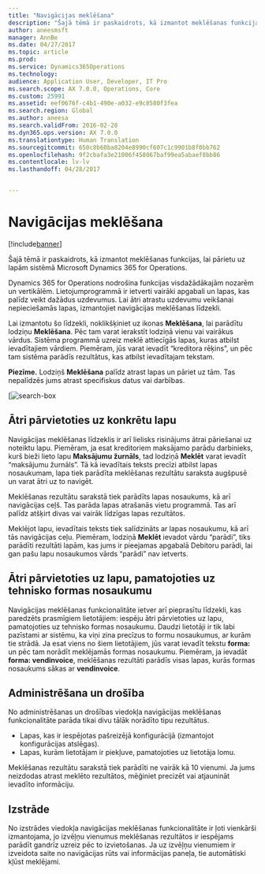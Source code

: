 ```yaml
---
title: "Navigācijas meklēšana"
description: "Šajā tēmā ir paskaidrots, kā izmantot meklēšanas funkcijas, lai pārietu uz lapām sistēmā Microsoft Dynamics 365 for Operations."
author: aneesmsft
manager: AnnBe
ms.date: 04/27/2017
ms.topic: article
ms.prod: 
ms.service: Dynamics365Operations
ms.technology: 
audience: Application User, Developer, IT Pro
ms.search.scope: AX 7.0.0, Operations, Core
ms.custom: 25991
ms.assetid: eef0676f-c4b1-490e-a032-e9c8580f3fea
ms.search.region: Global
ms.author: aneesa
ms.search.validFrom: 2016-02-28
ms.dyn365.ops.version: AX 7.0.0
ms.translationtype: Human Translation
ms.sourcegitcommit: 650c8b60ba8204e8990cf607c1c9901b8f0bb762
ms.openlocfilehash: 9f2cbafa3e21006f458067baf99ea5abaef8bb86
ms.contentlocale: lv-lv
ms.lasthandoff: 04/28/2017


---
```


# <a name="navigation-search"></a>Navigācijas meklēšana

[!include[banner](../includes/banner.md)]


Šajā tēmā ir paskaidrots, kā izmantot meklēšanas funkcijas, lai pārietu uz lapām sistēmā Microsoft Dynamics 365 for Operations.

Dynamics 365 for Operations nodrošina funkcijas visdažādākajām nozarēm un vertikālēm. Lietojumprogrammā ir ietverti vairāki apgabali un lapas, kas palīdz veikt dažādus uzdevumus. Lai ātri atrastu uzdevumu veikšanai nepieciešamās lapas, izmantojiet navigācijas meklēšanas līdzekli. 

Lai izmantotu šo līdzekli, noklikšķiniet uz ikonas **Meklēšana**, lai parādītu lodziņu **Meklēšana**. Pēc tam varat ierakstīt lodziņā vienu vai vairākus vārdus. Sistēma programmā uzreiz meklē attiecīgās lapas, kuras atbilst ievadītajiem vārdiem. Piemēram, jūs varat ievadīt “kreditora rēķins”, un pēc tam sistēma parādīs rezultātus, kas atbilst ievadītajam tekstam. 

**Piezīme.** Lodziņš **Meklēšana** palīdz atrast lapas un pāriet uz tām. Tas nepalīdzēs jums atrast specifiskus datus vai darbības. 

[![search-box](media/navigation-search.png "Meklēšanas lodziņš") 

## <a name="quickly-navigate-to-a-particular-page"></a>Ātri pārvietoties uz konkrētu lapu
Navigācijas meklēšanas līdzeklis ir arī lielisks risinājums ātrai pāriešanai uz noteiktu lapu. Piemēram, ja esat kreditoriem maksājamo parādu darbinieks, kurš bieži lieto lapu **Maksājumu žurnāls**, tad lodziņā **Meklēt** varat ievadīt “maksājumu žurnāls”. Tā kā ievadītais teksts precīzi atbilst lapas nosaukumam, lapa tiek parādīta meklēšanas rezultātu saraksta augšpusē un varat ātri uz to navigēt. 

Meklēšanas rezultātu sarakstā tiek parādīts lapas nosaukums, kā arī navigācijas ceļš. Tas parāda lapas atrašanās vietu programmā. Tas arī palīdz atšķirt divas vai vairāk līdzīgas lapas rezultātos. 

Meklējot lapu, ievadītais teksts tiek salīdzināts ar lapas nosaukumu, kā arī tās navigācijas ceļu. Piemēram, lodziņā **Meklēt** ievadot vārdu “parādi”, tiks parādīti rezultāti lapām, kas jums ir pieejamas apgabalā Debitoru parādi, lai gan pašu lapu nosaukumos vārds “parādi” nav ietverts. 

## <a name="quickly-navigate-to-a-page-based-on-the-technical-form-name"></a>Ātri pārvietoties uz lapu, pamatojoties uz tehnisko formas nosaukumu
Navigācijas meklēšanas funkcionalitāte ietver arī pieprasītu līdzekli, kas paredzēts prasmīgiem lietotājiem: iespēju ātri pārvietoties uz lapu, pamatojoties uz tehnisko formas nosaukumu. Daudzi lietotāji ir tik labi pazīstami ar sistēmu, ka viņi zina precīzus to formu nosaukumus, ar kurām tie strādā. Ja esat viens no šiem lietotājiem, jūs varat ievadīt tekstu **forma:** un pēc tam norādīt meklējamās formas nosaukumu. Piemēram, ja ievadāt **forma: vendinvoice**, meklēšanas rezultāti parādīs visas lapas, kurās formas nosaukums sākas ar **vendinvoice**. 

## <a name="administration-and-security"></a>Administrēšana un drošība
No administrēšanas un drošības viedokļa navigācijas meklēšanas funkcionalitāte parāda tikai divu tālāk norādīto tipu rezultātus.

-   Lapas, kas ir iespējotas pašreizējā konfigurācijā (izmantojot konfigurācijas atslēgas).
-   Lapas, kurām lietotājam ir piekļuve, pamatojoties uz lietotāja lomu.

Meklēšanas rezultātu sarakstā tiek parādīti ne vairāk kā 10 vienumi. Ja jums neizdodas atrast meklēto rezultātos, mēģiniet precizēt vai atjaunināt ievadīto informāciju. 

## <a name="development"></a>Izstrāde 
No izstrādes viedokļa navigācijas meklēšanas funkcionalitāte ir ļoti vienkārši izmantojama, jo izvēļņu vienumus meklēšanas rezultātos ir iespējams parādīt gandrīz uzreiz pēc to izvietošanas. Ja uz izvēļņu vienumiem ir izveidota saite no navigācijas rūts vai informācijas paneļa, tie automātiski kļūst meklējami. 

